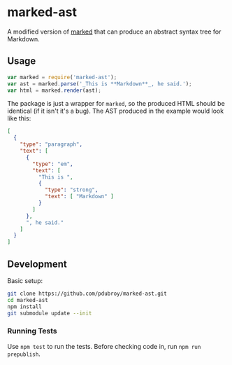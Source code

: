 # marked-ast

A modified version of [marked](https://github.com/chjj/marked) that can produce an abstract syntax tree for Markdown.

## Usage

```js
var marked = require('marked-ast');
var ast = marked.parse('_This is **Markdown**_, he said.');
var html = marked.render(ast);
```

The package is just a wrapper for `marked`, so the produced HTML should be identical (if it isn't it's a bug). The AST produced in the example would look like this:

```json
[
  {
    "type": "paragraph",
    "text": [
      {
        "type": "em",
        "text": [
          "This is ",
          {
            "type": "strong",
            "text": [ "Markdown" ]
          }
        ]
      },
      ", he said."
    ]
  }
]
```

## Development

Basic setup:

```bash
git clone https://github.com/pdubroy/marked-ast.git
cd marked-ast
npm install
git submodule update --init
```

### Running Tests

Use `npm test` to run the tests. Before checking code in, run `npm run prepublish`.
